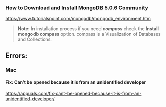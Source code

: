 ### How to Download and Install MongoDB 5.0.6 Community
https://www.tutorialspoint.com/mongodb/mongodb_environment.htm

> **Note:** In installation process if you need ***compass*** check the **Install mongodb compass** option.
compass is a Visualization of Databases and Collections.

## Errors:

### Mac 
#### Fix: Can’t be opened because it is from an unidentified developer

https://appuals.com/fix-cant-be-opened-because-it-is-from-an-unidentified-developer/
